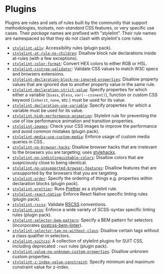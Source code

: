 # Plugins

Plugins are rules and sets of rules built by the community that support methodologies, toolsets, *non-standard* CSS features, or very specific use cases. Their *package* names are prefixed with "stylelint". Their *rule* names are namespaced so that they do not clash with stylelint's core rules.

-   [`stylelint-a11y`](https://github.com/YozhikM/stylelint-a11y): Accessibility rules (plugin pack).
-   [`stylelint-at-rule-no-children`](https://github.com/adityavm/stylelint-at-rule-no-children): Disallow block rule declarations inside at-rules (with a few exceptions).
-   [`stylelint-color-format`](https://github.com/filipekiss/stylelint-color-format): Convert HEX colors to either RGB or HSL.
-   [`stylelint-csstree-validator`](https://github.com/csstree/stylelint-validator): Validate CSS values to match W3C specs and browsers extensions.
-   [`stylelint-declaration-block-no-ignored-properties`](https://github.com/kristerkari/stylelint-declaration-block-no-ignored-properties): Disallow property values that are ignored due to another property value in the same rule.
-   [`stylelint-declaration-strict-value`](https://github.com/AndyOGo/stylelint-declaration-strict-value): Specify properties for which either a variable (`$sass`, `@less`, `var(--cssnext)`), function or custom CSS keyword (`inherit`, `none`, etc.) must be used for its value.
-   [`stylelint-declaration-use-variable`](https://github.com/sh-waqar/stylelint-declaration-use-variable): Specify properties for which a variable must be used for its value.
-   [`stylelint-high-performance-animation`](https://github.com/kristerkari/stylelint-high-performance-animation): Stylelint rule for preventing the use of low performance animation and transition properties.
-   [`stylelint-images`](https://github.com/ramasilveyra/stylelint-images): Check your CSS images to improve the performance and avoid common mistakes (plugin pack).
-   [`stylelint-media-use-custom-media`](https://github.com/csstools/stylelint-media-use-custom-media): Enforce usage of custom media queries in CSS..
-   [`stylelint-no-browser-hacks`](https://github.com/Slamdunk/stylelint-no-browser-hacks): Disallow browser hacks that are irrelevant to the browsers you are targeting; uses [stylehacks](https://github.com/ben-eb/stylehacks).
-   [`stylelint-no-indistinguishable-colors`](https://github.com/ierhyna/stylelint-no-indistinguishable-colors): Disallow colors that are suspiciously close to being identical.
-   [`stylelint-no-unsupported-browser-features`](https://github.com/ismay/stylelint-no-unsupported-browser-features): Disallow features that are unsupported by the browsers that you are targeting.
-   [`stylelint-order`](https://github.com/hudochenkov/stylelint-order): Specify the ordering of things e.g. properties within declaration blocks (plugin pack).
-   [`stylelint-prettier`](https://github.com/BPScott/stylelint-prettier): Runs [Prettier](https://prettier.io/) as a stylelint rule.
-   [`stylelint-react-native`](https://github.com/kristerkari/stylelint-react-native): Enforce React Native specific linting rules (plugin pack).
-   [`stylelint-rscss`](https://github.com/rstacruz/stylelint-rscss): Validate [RSCSS](http://rscss.io) conventions.
-   [`stylelint-scss`](https://github.com/kristerkari/stylelint-scss): Enforce a wide variety of SCSS-syntax specific linting rules (plugin pack).
-   [`stylelint-selector-bem-pattern`](https://github.com/davidtheclark/stylelint-selector-bem-pattern): Specify a BEM pattern for selectors (incorporates [postcss-bem-linter](https://github.com/postcss/postcss-bem-linter)).
-   [`stylelint-selector-tag-no-without-class`](https://github.com/Moxio/stylelint-selector-tag-no-without-class): Disallow certain tags without a class qualifier in selectors.
-   [`stylelint-suitcss`](https://github.com/suitcss/stylelint-suitcss): A collection of stylelint plugins for SUIT CSS, including deprecated `:root` rules (plugin pack).
-   [`stylelint-value-no-unknown-custom-properties`](https://github.com/csstools/stylelint-value-no-unknown-custom-properties): Disallow unknown custom properties.
-   [`stylelint-z-index-value-constraint`](https://github.com/kristerkari/stylelint-z-index-value-constraint): Specify minimum and maximum constraint value for z-index.
